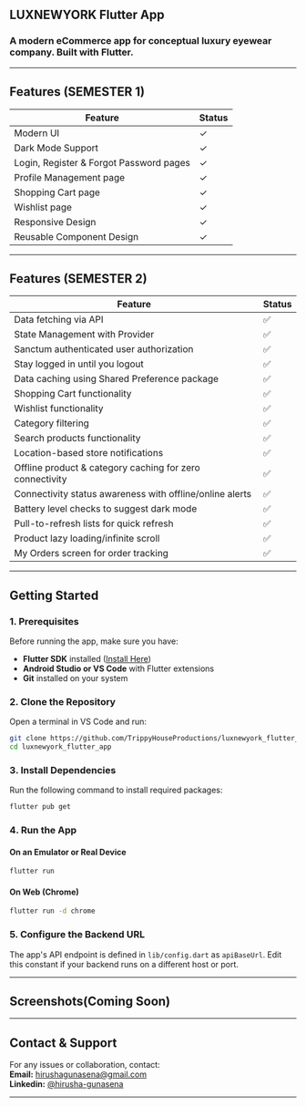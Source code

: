 ## **LUXNEWYORK Flutter App**

### **A modern eCommerce app for conceptual luxury eyewear company. Built with Flutter.**

---

## **Features (SEMESTER 1)**

| Feature | Status |
| --- | --- |
| Modern UI | ✓ |
| Dark Mode Support | ✓ |
| Login, Register & Forgot Password pages | ✓ |
| Profile Management page | ✓ |
| Shopping Cart page | ✓ |
| Wishlist page | ✓ |
| Responsive Design | ✓ |
| Reusable Component Design | ✓ |

---

## **Features (SEMESTER 2)**

| Feature | Status |
| --- | --- |
| Data fetching via API | ✅ |
| State Management with Provider | ✅ |
| Sanctum authenticated user authorization | ✅ |
| Stay logged in until you logout | ✅ |
| Data caching using Shared Preference package | ✅ |
| Shopping Cart functionality | ✅ |
| Wishlist functionality | ✅ |
| Category filtering | ✅ |
| Search products functionality | ✅ |
| Location-based store notifications | ✅ |
| Offline product & category caching for zero connectivity | ✅ |
| Connectivity status awareness with offline/online alerts | ✅ |
| Battery level checks to suggest dark mode | ✅ |
| Pull-to-refresh lists for quick refresh | ✅ |
| Product lazy loading/infinite scroll | ✅ |
| My Orders screen for order tracking | ✅ |

---

## **Getting Started**

### **1. Prerequisites**

Before running the app, make sure you have:

- **Flutter SDK** installed ([Install Here](https://flutter.dev/docs/get-started/install))
- **Android Studio or VS Code** with Flutter extensions
- **Git** installed on your system

### **2️. Clone the Repository**

Open a terminal in VS Code and run:

```sh
git clone https://github.com/TrippyHouseProductions/luxnewyork_flutter_app.git
cd luxnewyork_flutter_app
```

### **3️. Install Dependencies**

Run the following command to install required packages:

```sh
flutter pub get
```

### **4️. Run the App**

#### **On an Emulator or Real Device**

```sh
flutter run
```

#### **On Web (Chrome)**

```sh
flutter run -d chrome
```

### **5. Configure the Backend URL**

The app's API endpoint is defined in `lib/config.dart` as `apiBaseUrl`.
Edit this constant if your backend runs on a different host or port.

---

## **Screenshots(Coming Soon)**

---

## **Contact & Support**

For any issues or collaboration, contact:  
**Email:** [hirushagunasena@gmail.com](mailto:hirushagunasena@gmail.com)  
**Linkedin:** [@hirusha-gunasena](https://linkedin.com/in/hirusha-gunasena)

---
